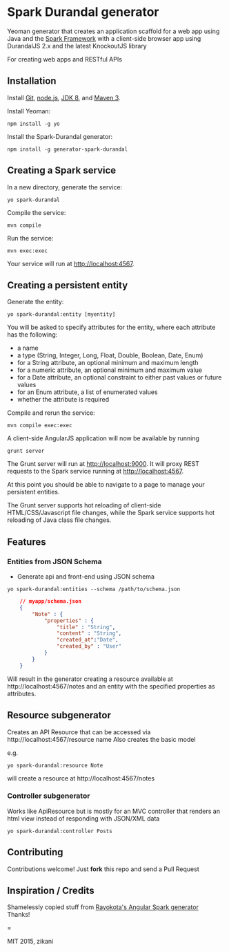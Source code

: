 Spark Durandal generator
=

Yeoman generator that creates an application scaffold for a web app using Java and the [Spark Framework](http://sparkjava.com) with a client-side browser app using DurandalJS 2.x and the latest KnockoutJS library

For creating web apps and RESTful APIs

## Installation

Install [Git](http://git-scm.com), [node.js](http://nodejs.org), [JDK 8](https://www.java.com), and [Maven 3](http://maven.apache.org/).

Install Yeoman:

    npm install -g yo

Install the Spark-Durandal generator:

    npm install -g generator-spark-durandal


## Creating a Spark service

In a new directory, generate the service:

    yo spark-durandal

Compile the service:

    mvn compile

Run the service:

    mvn exec:exec

Your service will run at [http://localhost:4567](http://localhost:4567).

## Creating a persistent entity

Generate the entity:

    yo spark-durandal:entity [myentity]

You will be asked to specify attributes for the entity, where each attribute has the following:

- a name
- a type (String, Integer, Long, Float, Double, Boolean, Date, Enum)
- for a String attribute, an optional minimum and maximum length
- for a numeric attribute, an optional minimum and maximum value
- for a Date attribute, an optional constraint to either past values or future values
- for an Enum attribute, a list of enumerated values
- whether the attribute is required

Compile and rerun the service:

    mvn compile exec:exec
    
A client-side AngularJS application will now be available by running

	grunt server
	
The Grunt server will run at [http://localhost:9000](http://localhost:9000).  It will proxy REST requests to the Spark service running at [http://localhost:4567](http://localhost:4567).

At this point you should be able to navigate to a page to manage your persistent entities.  

The Grunt server supports hot reloading of client-side HTML/CSS/Javascript file changes, while the Spark service supports hot reloading of Java class file changes.


## Features


### Entities from JSON Schema

* Generate api and front-end using JSON schema

`yo spark-durandal:entities --schema /path/to/schema.json`

```json
    // myapp/schema.json
    {
        "Note" : {
            "properties" : {
                "title" : "String",
                "content" : "String",
                "created_at":"Date",
                "created_by" : "User"
            }
        }
    }
```

Will result in the generator creating a resource available at http://localhost:4567/notes
and an entity with the specified properties as attributes.

## Resource subgenerator

Creates an API Resource that can be accessed via http://localhost:4567/resource name
Also creates the basic model

e.g.

`yo spark-durandal:resource Note`

will create a resource at http://localhost:4567/notes


### Controller subgenerator 

Works like ApiResource but is mostly for an MVC controller that renders an html view instead of responding with JSON/XML data

`yo spark-durandal:controller Posts`

## Contributing

Contributions welcome! Just **fork** this repo and send a Pull Request

## Inspiration / Credits

Shamelessly copied stuff from [Rayokota's Angular Spark generator](https://github.com/rayokota/generator-angular-spark)   
Thanks!


=

MIT 2015, zikani